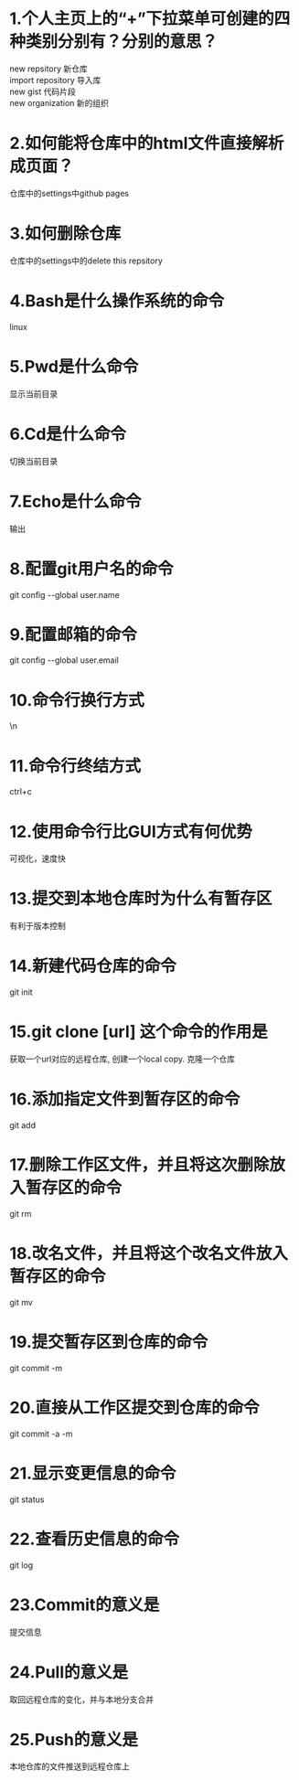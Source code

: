 # 1.个人主页上的“+”下拉菜单可创建的四种类别分别有？分别的意思？
  new repsitory       新仓库  
  import repository   导入库   
  new gist            代码片段  
  new organization    新的组织
# 2.如何能将仓库中的html文件直接解析成页面？
  仓库中的settings中github pages
# 3.如何删除仓库
  仓库中的settings中的delete this repsitory
# 4.Bash是什么操作系统的命令
  linux
# 5.Pwd是什么命令
  显示当前目录
# 6.Cd是什么命令
  切换当前目录
# 7.Echo是什么命令
  输出
# 8.配置git用户名的命令
 git config --global user.name
# 9.配置邮箱的命令
 git config --global user.email
# 10.命令行换行方式
 \n
# 11.命令行终结方式
 ctrl+c
# 12.使用命令行比GUI方式有何优势
 可视化，速度快
# 13.提交到本地仓库时为什么有暂存区
 有利于版本控制
# 14.新建代码仓库的命令
 git init
# 15.git clone [url] 这个命令的作用是
 获取一个url对应的远程仓库, 创建一个local copy.  克隆一个仓库
# 16.添加指定文件到暂存区的命令
 git add
# 17.删除工作区文件，并且将这次删除放入暂存区的命令
 git rm
# 18.改名文件，并且将这个改名文件放入暂存区的命令
 git mv
# 19.提交暂存区到仓库的命令
 git commit -m
# 20.直接从工作区提交到仓库的命令
 git commit -a -m
# 21.显示变更信息的命令
 git status
# 22.查看历史信息的命令
 git log
# 23.Commit的意义是
 提交信息
# 24.Pull的意义是	
 取回远程仓库的变化，并与本地分支合并
# 25.Push的意义是
 本地仓库的文件推送到远程仓库上
